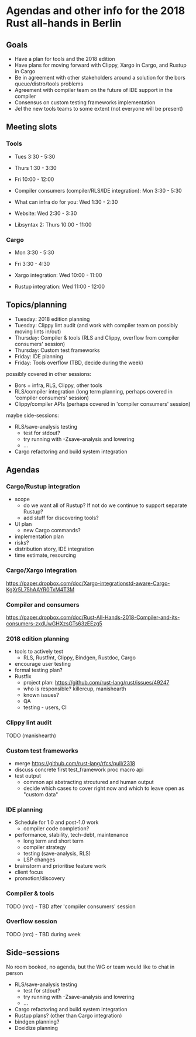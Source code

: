 # Agendas and other info for the 2018 Rust all-hands in Berlin

## Goals

* Have a plan for tools and the 2018 edition
* Have plans for moving forward with Clippy, Xargo in Cargo, and Rustup in Cargo
* Be in agreement with other stakeholders around a solution for the bors queue/distro/tools problems
* Agreement with compiler team on the future of IDE support in the compiler
* Consensus on custom testing frameworks implementation
* Jel the new tools teams to some extent (not everyone will be present)

## Meeting slots

### Tools

* Tues 3:30 - 5:30
* Thurs 1:30 - 3:30
* Fri 10:00 - 12:00

* Compiler consumers (compiler/RLS/IDE integration): Mon 3:30 - 5:30
* What can infra do for you: Wed 1:30 - 2:30
* Website: Wed 2:30 - 3:30
* Libsyntax 2: Thurs 10:00 - 11:00

### Cargo

* Mon 3:30 - 5:30
* Fri 3:30 - 4:30

* Xargo integration: Wed 10:00 - 11:00
* Rustup integration: Wed 11:00 - 12:00

## Topics/planning

* Tuesday: 2018 edition planning
* Tuesday: Clippy lint audit (and work with compiler team on possibly moving lints in/out)
* Thursday: Compiler & tools (RLS and Clippy, overflow from compiler consumers' session)
* Thursday: Custom test frameworks
* Friday: IDE planning
* Friday: Tools overflow (TBD, decide during the week)

possibly covered in other sessions:

* Bors + infra, RLS, Clippy, other tools
* RLS/compiler integration (long term planning, perhaps covered in 'compiler consumers' session)
* Clippy/compiler APIs (perhaps covered in 'compiler consumers' session)

maybe side-sessions:

* RLS/save-analysis testing
  - test for stdout?
  - try running with -Zsave-analysis and lowering
  - ...
* Cargo refactoring and build system integration

## Agendas

### Cargo/Rustup integration

* scope
  - do we want all of Rustup? If not do we continue to support separate Rustup?
  - add stuff for discovering tools?
* UI plan
  - new Cargo commands?
* implementation plan
* risks?
* distribution story, IDE integration
* time estimate, resourcing

### Cargo/Xargo integration

https://paper.dropbox.com/doc/Xargo-integrationstd-aware-Cargo-KgXr5L75hAAYR0TxM4T3M

### Compiler and consumers

https://paper.dropbox.com/doc/Rust-All-Hands-2018-Compiler-and-its-consumers-zxdUwGHXzsGTs63zEEzg5

### 2018 edition planning

* tools to actively test
  - RLS, Rustfmt, Clippy, Bindgen, Rustdoc, Cargo
* encourage user testing
* formal testing plan?
* Rustfix
  - project plan: https://github.com/rust-lang/rust/issues/49247
  - who is responsible? killercup, manishearth
  - known issues?
  - QA
  - testing - users, CI

### Clippy lint audit

TODO (manishearth)

### Custom test frameworks

- merge https://github.com/rust-lang/rfcs/pull/2318
- discuss concrete first test_framework proc macro api
- test output
  - common api abstracting strcutured and human output
  - decide which cases to cover right now and which to leave open as "custom data"

### IDE planning

* Schedule for 1.0 and post-1.0 work
  - compiler code completion?
* performance, stability, tech-debt, maintenance
  - long term and short term
  - compiler strategy
  - testing (save-analysis, RLS)
  - LSP changes
* brainstorm and prioritise feature work
* client focus
* promotion/discovery

### Compiler & tools

TODO (nrc) - TBD after 'compiler consumers' session

### Overflow session

TODO (nrc) - TBD during week


## Side-sessions

No room booked, no agenda, but the WG or team would like to chat in person

* RLS/save-analysis testing
  - test for stdout?
  - try running with -Zsave-analysis and lowering
  - ...
* Cargo refactoring and build system integration
* Rustup plans? (other than Cargo integration)
* bindgen planning?
* Doxidize planning

